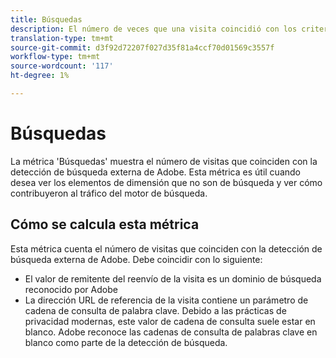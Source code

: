 ```yaml
---
title: Búsquedas
description: El número de veces que una visita coincidió con los criterios de búsqueda externa.
translation-type: tm+mt
source-git-commit: d3f92d72207f027d35f81a4ccf70d01569c3557f
workflow-type: tm+mt
source-wordcount: '117'
ht-degree: 1%

---
```



# Búsquedas

La métrica &#39;Búsquedas&#39; muestra el número de visitas que coinciden con la detección de búsqueda externa de Adobe. Esta métrica es útil cuando desea ver los elementos de dimensión que no son de búsqueda y ver cómo contribuyeron al tráfico del motor de búsqueda.

## Cómo se calcula esta métrica

Esta métrica cuenta el número de visitas que coinciden con la detección de búsqueda externa de Adobe. Debe coincidir con lo siguiente:

* El valor de remitente del reenvío de la visita es un dominio de búsqueda reconocido por Adobe
* La dirección URL de referencia de la visita contiene un parámetro de cadena de consulta de palabra clave. Debido a las prácticas de privacidad modernas, este valor de cadena de consulta suele estar en blanco. Adobe reconoce las cadenas de consulta de palabras clave en blanco como parte de la detección de búsqueda.
